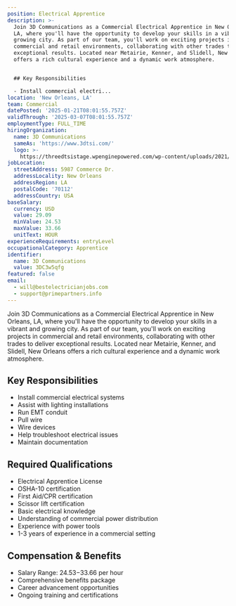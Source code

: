 ```yaml
---
position: Electrical Apprentice
description: >-
  Join 3D Communications as a Commercial Electrical Apprentice in New Orleans,
  LA, where you'll have the opportunity to develop your skills in a vibrant and
  growing city. As part of our team, you'll work on exciting projects in
  commercial and retail environments, collaborating with other trades to deliver
  exceptional results. Located near Metairie, Kenner, and Slidell, New Orleans
  offers a rich cultural experience and a dynamic work atmosphere.


  ## Key Responsibilities

  - Install commercial electri...
location: 'New Orleans, LA'
team: Commercial
datePosted: '2025-01-21T08:01:55.757Z'
validThrough: '2025-03-07T08:01:55.757Z'
employmentType: FULL_TIME
hiringOrganization:
  name: 3D Communications
  sameAs: 'https://www.3dtsi.com/'
  logo: >-
    https://threedtsistage.wpenginepowered.com/wp-content/uploads/2021/01/logo-default.png
jobLocation:
  streetAddress: 5987 Commerce Dr.
  addressLocality: New Orleans
  addressRegion: LA
  postalCode: '70112'
  addressCountry: USA
baseSalary:
  currency: USD
  value: 29.09
  minValue: 24.53
  maxValue: 33.66
  unitText: HOUR
experienceRequirements: entryLevel
occupationalCategory: Apprentice
identifier:
  name: 3D Communications
  value: 3DC3w5qfg
featured: false
email:
  - will@bestelectricianjobs.com
  - support@primepartners.info
---
```




Join 3D Communications as a Commercial Electrical Apprentice in New Orleans, LA, where you'll have the opportunity to develop your skills in a vibrant and growing city. As part of our team, you'll work on exciting projects in commercial and retail environments, collaborating with other trades to deliver exceptional results. Located near Metairie, Kenner, and Slidell, New Orleans offers a rich cultural experience and a dynamic work atmosphere.

## Key Responsibilities
- Install commercial electrical systems
- Assist with lighting installations
- Run EMT conduit
- Pull wire
- Wire devices
- Help troubleshoot electrical issues
- Maintain documentation

## Required Qualifications
- Electrical Apprentice License
- OSHA-10 certification
- First Aid/CPR certification
- Scissor lift certification
- Basic electrical knowledge
- Understanding of commercial power distribution
- Experience with power tools
- 1-3 years of experience in a commercial setting

## Compensation & Benefits
- Salary Range: $24.53-$33.66 per hour
- Comprehensive benefits package
- Career advancement opportunities
- Ongoing training and certifications
